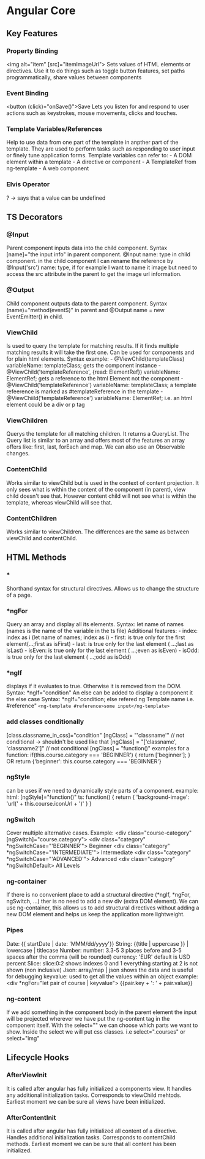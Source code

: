 # Angular Core

## Key Features

### Property Binding
<img alt="item" [src]="itemImageUrl">
Sets values of HTML elements or directives. Use it to do things such as toggle button features, set paths programmatically, share values between components

### Event Binding
<button (click)="onSave()">Save</button>
Lets you listen for and respond to user actions such as keystrokes, mouse movements, clicks and touches.

### Template Variables/References
Help to use data from one part of the template in anpther part of the template. They are used to perform tasks such as responding to user input or finely tune application forms.
Template variables can refer to: 
    - A DOM element within a template
    - A directive or component
    - A TemplateRef from ng-template
    - A web component

### Elvis Operator
? -> says that a value can be undefined

## TS Decorators
### @Input
Parent component inputs data into the child component.
Syntax [name]="the input info" in parent component. @Input name: type in child component.
in the child component I can rename the reference by @Input('src') name: type, if for example I want to name it image but need to access the src attribute in the parent to get the image url information.

### @Output
Child component outputs data to the parent component. 
Syntax (name)="method(event$)" in parent and @Output name = new EventEmitter<type>() in child. 

### ViewChild
Is used to query the template for matching results.
If it finds multiple matching results it will take the first one.
Can be used for components and for plain html elements.
Syntax example: 
    - @ViewChild(templateClass) variableName: templateClass; gets the component instance
    - @ViewChild('templateReference', {read: ElementRef}) variableName: ElementRef; gets a reference to the html Element not the component
    - @ViewChild('templateReference') variableName: templateClass; a template refeerence is marked as #templateReference in the template
    - @ViewChiild('templateReference') variableName: ElementRef; i.e. an html element could be a div or p tag

### ViewChildren
Querys the template for all matching children. 
It returns a QueryList. 
The Query list is similar to an array and offers most of the features an array offers like: first, last, forEach and map.
We can also use an Observable changes.

### ContentChild
Works similar to viewChild but is used in the context of content projection. 
It only sees what is within the content of the component (in parent), view child doesn't see that. However content child will not see what is within the template, whereas viewChild will see that. 

### ContentChildren
Works similar to viewChildren. The differences are the same as between viewChild and contentChild.

## HTML Methods
### *
Shorthand syntax for structural directives.
Allows us to change the structure of a page.

### *ngFor
Query an array and display all its elements.
Syntax: let name of names (names is the name of the variable in the ts file)
Additional features: 
    - index: index as i (let name of names; index as i)
    - first: is true only for the first element(...;first as isFirst)
    - last: is true only for the last element ( ...;last as isLast)
    - isEven: is true only for the last element ( ...;even as isEven)
    - isOdd: is true only for the last element ( ...;odd as isOdd)

### *ngIf
displays if it evaluates to true. Otherwise it is removed from the DOM.
Syntax: *ngIf="condition"
An else can be added to display a component it the else case
Syntax: *ngIf="condition; else refered ng Template name i.e. #reference"
`<ng-template #reference>some input</ng-template>`

### add classes conditionally
[class.classname_in_css]="condition"
[ngClass] = "'classname'" // not conditional -> shouldn't be used like that
[ngClass] = "['classname', 'classname2']" // not conditional
[ngClass] = "function()"
examples for a function: 
    if(this.course.category === 'BEGINNER') {
        return ['beginner'];
        }
    OR
    return {'beginner': this.course.category === 'BEGINNER'}

### ngStyle
can be uses if we need to dynamically style parts of a component.
example: 
html: 
    [ngStyle]="function()"
ts: 
    function() {
        return {
            'background-image': 'url(' + this.course.iconUrl + ')'
        }
    }

### ngSwitch
Cover multiple alternative cases. 
Example: 
    <div class="course-category" [ngSwitch]="course.category">
        <div class="category" *ngSwitchCase="'BEGINNER'"> Beginner </div>
        <div class="category" *ngSwitchCase="'INTERMEDIATE'"> Intermediate </div>
        <div class="category" *ngSwitchCase="'ADVANCED'"> Advanced </div>
        <div class="category" *ngSwitchDefault> All Levels </div>
    </div>

### ng-container
If there is no convenient place to add a structural directive (*ngIf, *ngFor, ngSwitch, ...) ther is no need to add
a new div (extra DOM element). We can use ng-container, this allows us to add structural directives without adding
a new DOM element and helps us keep the application more lightweight.

### Pipes
Date: {{ startDate | date: 'MMM/dd/yyyy'}}
String: {{title | uppercase }} | lowercase | titlecase 
Number: number: 3.3-5 3 places before and 3-5 spaces after the comma (will be rounded)
        currency: 'EUR' default is USD
        percent
Slice: slice:0:2 shows indexes 0 and 1 everything starting at 2 is not shown (non inclusive)
Json: array/map | json shows the data and is useful for debugging
keyvalue: used to get all the values within an object example: 
    <div *ngFor="let pair of course | keyvalue"> 
        {{pair.key + ': ' + pair.value}}
    </div>

### ng-content
If we add something in the component body in the parent element the input will be projected wherever we have put the ng-content tag in the component itself. 
With the select="" we can choose which parts we want to show. Inside the select we will put css classes. i.e select=".courses" or select="img"

## Lifecycle Hooks

### AfterViewInit
It is called after angular has fully initialized a components view. It handles any additional initialization tasks. 
Corresponds to viewChild mehtods. Earliest moment we can be sure all views have been initialized.

### AfterContentInit
It is called after angular has fully initialized all content of a directive. Handles additional initialization tasks.
Corresponds to contentChild methods. Earliest moment we can be sure that all content has been initialized.